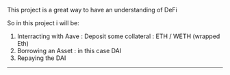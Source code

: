 This project is a great way to have an understanding of DeFi

So in this project i will be:

1. Interracting with Aave : Deposit some collateral : ETH / WETH (wrapped Eth)
2. Borrowing an Asset : in this case DAI
3. Repaying the DAI

---
